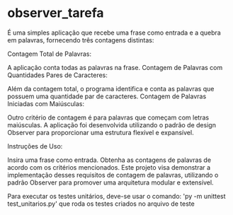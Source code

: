 # observer_tarefa
É uma simples aplicação que recebe uma frase como entrada e a quebra em palavras, fornecendo três contagens distintas:

Contagem Total de Palavras:

A aplicação conta todas as palavras na frase.
Contagem de Palavras com Quantidades Pares de Caracteres:

Além da contagem total, o programa identifica e conta as palavras que possuem uma quantidade par de caracteres.
Contagem de Palavras Iniciadas com Maiúsculas:

Outro critério de contagem é para palavras que começam com letras maiúsculas.
A aplicação foi desenvolvida utilizando o padrão de design Observer para proporcionar uma estrutura flexível e expansível.

Instruções de Uso:

Insira uma frase como entrada.
Obtenha as contagens de palavras de acordo com os critérios mencionados.
Este projeto visa demonstrar a implementação desses requisitos de contagem de palavras, utilizando o padrão Observer para promover uma arquitetura modular e extensível.

Para executar os testes unitários, deve-se usar o comando: 'py -m unittest test_unitarios.py' que roda os testes criados no arquivo de teste
